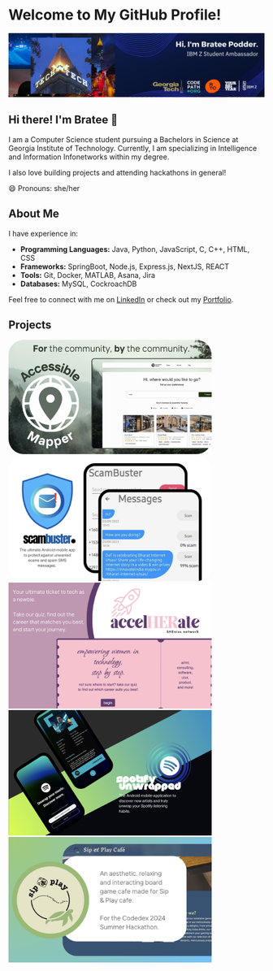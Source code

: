 # Welcome to My GitHub Profile!

<img src="linkedinbackground.png" />

## Hi there! I'm Bratee 👋

I am a Computer Science student pursuing a Bachelors in Science at Georgia Institute of Technology. Currently, I am specializing in Intelligence and Information Infonetworks within my degree.

I also love building projects and attending hackathons in general!

😄 Pronouns: she/her

## About Me

I have experience in:
- **Programming Languages:** Java, Python, JavaScript, C, C++, HTML, CSS
- **Frameworks:** SpringBoot, Node.js, Express.js, NextJS, REACT
- **Tools:** Git, Docker, MATLAB, Asana, Jira
- **Databases:** MySQL, CockroachDB

Feel free to connect with me on [LinkedIn](https://www.linkedin.com/in/bratee-podder/) or check out my [Portfolio](http://brateepodder.github.io).

## Projects
<a href="https://accessible-traveller.vercel.app/search"><img src="accessiblemapper" style="width: 400px; border-radius: 30px;" /></a>
<a href="https://scambuster7.wordpress.com/"><img src="scambuster.png" style="width: 400px; border-radius: 30px;" /></a>
<a href="https://empowherhack.vercel.app/"><img src="accelHERate.png" style="width: 400px;" /></a>
<a href="https://sites.google.com/view/spotify-unwrapped/home"><img src="spotifyunwrapped.png" style="width: 400px;"/> </a>
<a href="https://sipnplay23457.vercel.app/"><img src="sipandplay.png" style="width: 400px;"></a>

<!--
**brateepodder/brateepodder** is a ✨ _special_ ✨ repository because its `README.md` (this file) appears on your GitHub profile.

Here are some ideas to get you started:

- 🔭 I’m currently working on ...
- 🌱 I’m currently learning ...
- 👯 I’m looking to collaborate on ...
- 🤔 I’m looking for help with ...
- 💬 Ask me about ...
- 📫 How to reach me: ...
- 😄 Pronouns: ...
- ⚡ Fun fact: ...
-->
